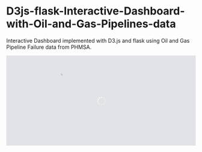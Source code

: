 # D3js-flask-Interactive-Dashboard-with-Oil-and-Gas-Pipelines-data
Interactive Dashboard implemented with D3.js and flask using Oil and Gas Pipeline Failure data from PHMSA.

![Demo](static/dashboard-demo.gif)